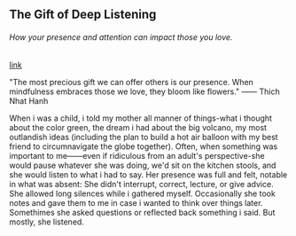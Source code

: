 ## The Gift of Deep Listening

###### How your presence and attention can impact those you love.

[link](https://www.psychologytoday.com/intl/blog/the-heart-and-science-attachment/202101/the-gift-deep-listening)

"The most precious gift we can offer others is our presence. When mindfulness embraces those we love, they bloom like flowers." —— Thich Nhat Hanh

When i was a child, i told my mother all manner of things-what i thought about the color green, the dream i had about the big volcano, my most outlandish ideas (including the plan to build a hot air balloon with my best friend to circumnavigate the globe together). Often, when something was important to me——even if ridiculous from an adult's perspective-she would pause whatever she was doing, we'd sit on the kitchen stools, and she would listen to what i had to say. Her presence was full and felt, notable in what was absent: She didn't interrupt, correct, lecture, or give advice. She allowed long silences while i gathered myself. Occasionally she took notes and gave them to me in case i wanted to think over things later. Somethimes she asked questions or reflected back something i said. But mostly, she listened.
